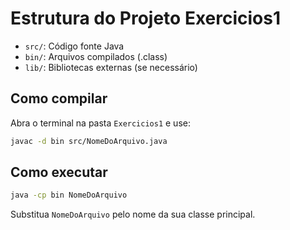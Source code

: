 # Estrutura do Projeto Exercicios1

- `src/`: Código fonte Java
- `bin/`: Arquivos compilados (.class)
- `lib/`: Bibliotecas externas (se necessário)

## Como compilar

Abra o terminal na pasta `Exercicios1` e use:

```bash
javac -d bin src/NomeDoArquivo.java
```

## Como executar

```bash
java -cp bin NomeDoArquivo
```

Substitua `NomeDoArquivo` pelo nome da sua classe principal.
